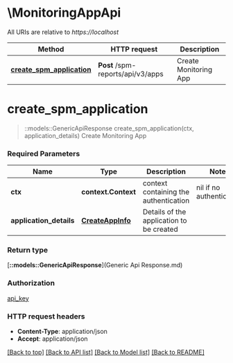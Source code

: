 # \MonitoringAppApi

All URIs are relative to *https://localhost*

| Method                                                                   | HTTP request                      | Description           |
| ------------------------------------------------------------------------ | --------------------------------- | --------------------- |
| [**create_spm_application**](MonitoringAppApi.md#create_spm_application) | **Post** /spm-reports/api/v3/apps | Create Monitoring App |


# **create_spm_application**
> ::models::GenericApiResponse create_spm_application(ctx, application_details)
Create Monitoring App

### Required Parameters

| Name                    | Type                                  | Description                              | Notes                    |
| ----------------------- | ------------------------------------- | ---------------------------------------- | ------------------------ |
| **ctx**                 | **context.Context**                   | context containing the authentication    | nil if no authentication |
| **application_details** | [**CreateAppInfo**](CreateAppInfo.md) | Details of the application to be created |

### Return type

[**::models::GenericApiResponse**](Generic Api Response.md)

### Authorization

[api_key](../README.md#api_key)

### HTTP request headers

 - **Content-Type**: application/json
 - **Accept**: application/json

[[Back to top]](#) [[Back to API list]](../README.md#documentation-for-api-endpoints) [[Back to Model list]](../README.md#documentation-for-models) [[Back to README]](../README.md)
